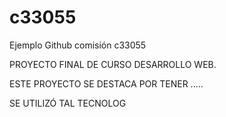 # c33055
Ejemplo Github comisión c33055


PROYECTO FINAL DE CURSO DESARROLLO WEB.

ESTE PROYECTO SE DESTACA POR TENER .....

SE UTILIZÓ TAL TECNOLOG
